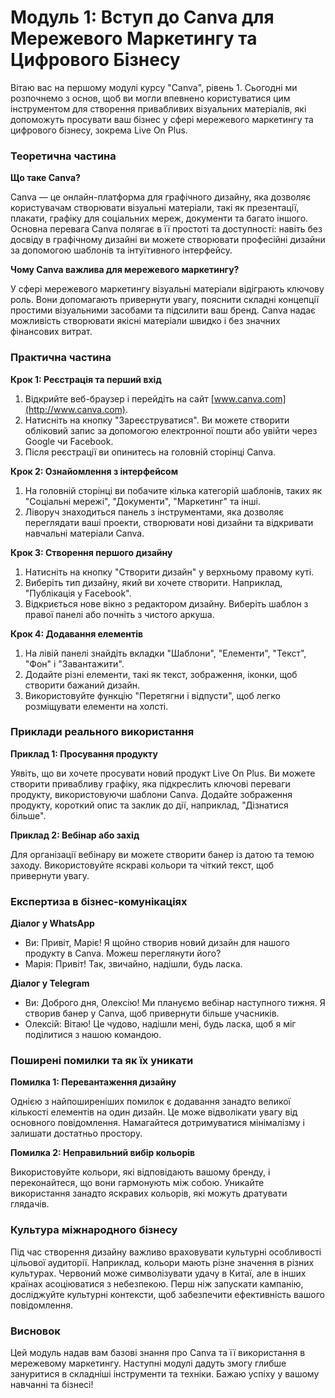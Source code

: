# **Модуль 1: Вступ до Canva для Мережевого Маркетингу та Цифрового Бізнесу**

Вітаю вас на першому модулі курсу "Canva", рівень 1. Сьогодні ми розпочнемо з основ, щоб ви могли впевнено користуватися цим інструментом для створення привабливих візуальних матеріалів, які допоможуть просувати ваш бізнес у сфері мережевого маркетингу та цифрового бізнесу, зокрема Live On Plus.

### Теоретична частина

**Що таке Canva?**

Canva — це онлайн-платформа для графічного дизайну, яка дозволяє користувачам створювати візуальні матеріали, такі як презентації, плакати, графіку для соціальних мереж, документи та багато іншого. Основна перевага Canva полягає в її простоті та доступності: навіть без досвіду в графічному дизайні ви можете створювати професійні дизайни за допомогою шаблонів та інтуїтивного інтерфейсу.

**Чому Canva важлива для мережевого маркетингу?**

У сфері мережевого маркетингу візуальні матеріали відіграють ключову роль. Вони допомагають привернути увагу, пояснити складні концепції простими візуальними засобами та підсилити ваш бренд. Canva надає можливість створювати якісні матеріали швидко і без значних фінансових витрат.

### Практична частина

**Крок 1: Реєстрація та перший вхід**

1. Відкрийте веб-браузер і перейдіть на сайт [www.canva.com](http://www.canva.com).
2. Натисніть на кнопку "Зареєструватися". Ви можете створити обліковий запис за допомогою електронної пошти або увійти через Google чи Facebook.
3. Після реєстрації ви опинитесь на головній сторінці Canva.

**Крок 2: Ознайомлення з інтерфейсом**

1. На головній сторінці ви побачите кілька категорій шаблонів, таких як "Соціальні мережі", "Документи", "Маркетинг" та інші.
2. Ліворуч знаходиться панель з інструментами, яка дозволяє переглядати ваші проекти, створювати нові дизайни та відкривати навчальні матеріали Canva.

**Крок 3: Створення першого дизайну**

1. Натисніть на кнопку "Створити дизайн" у верхньому правому куті.
2. Виберіть тип дизайну, який ви хочете створити. Наприклад, "Публікація у Facebook".
3. Відкриється нове вікно з редактором дизайну. Виберіть шаблон з правої панелі або почніть з чистого аркуша.

**Крок 4: Додавання елементів**

1. На лівій панелі знайдіть вкладки "Шаблони", "Елементи", "Текст", "Фон" і "Завантажити".
2. Додайте різні елементи, такі як текст, зображення, іконки, щоб створити бажаний дизайн.
3. Використовуйте функцію "Перетягни і відпусти", щоб легко розміщувати елементи на холсті.

### Приклади реального використання

**Приклад 1: Просування продукту**

Уявіть, що ви хочете просувати новий продукт Live On Plus. Ви можете створити привабливу графіку, яка підкреслить ключові переваги продукту, використовуючи шаблони Canva. Додайте зображення продукту, короткий опис та заклик до дії, наприклад, "Дізнатися більше".

**Приклад 2: Вебінар або захід**

Для організації вебінару ви можете створити банер із датою та темою заходу. Використовуйте яскраві кольори та чіткий текст, щоб привернути увагу.

### Експертиза в бізнес-комунікаціях

**Діалог у WhatsApp**

- Ви: Привіт, Маріє! Я щойно створив новий дизайн для нашого продукту в Canva. Можеш переглянути його?
- Марія: Привіт! Так, звичайно, надішли, будь ласка.

**Діалог у Telegram**

- Ви: Доброго дня, Олексію! Ми плануємо вебінар наступного тижня. Я створив банер у Canva, щоб привернути більше учасників.
- Олексій: Вітаю! Це чудово, надішли мені, будь ласка, щоб я міг поділитися з нашою командою.

### Поширені помилки та як їх уникати

**Помилка 1: Перевантаження дизайну**

Однією з найпоширеніших помилок є додавання занадто великої кількості елементів на один дизайн. Це може відволікати увагу від основного повідомлення. Намагайтеся дотримуватися мінімалізму і залишати достатньо простору.

**Помилка 2: Неправильний вибір кольорів**

Використовуйте кольори, які відповідають вашому бренду, і переконайтеся, що вони гармонують між собою. Уникайте використання занадто яскравих кольорів, які можуть дратувати глядачів.

### Культура міжнародного бізнесу

Під час створення дизайну важливо враховувати культурні особливості цільової аудиторії. Наприклад, кольори мають різне значення в різних культурах. Червоний може символізувати удачу в Китаї, але в інших країнах асоціюватися з небезпекою. Перш ніж запускати кампанію, досліджуйте культурні контексти, щоб забезпечити ефективність вашого повідомлення.

### Висновок

Цей модуль надав вам базові знання про Canva та її використання в мережевому маркетингу. Наступні модулі дадуть змогу глибше зануритися в складніші інструменти та техніки. Бажаю успіху у вашому навчанні та бізнесі!